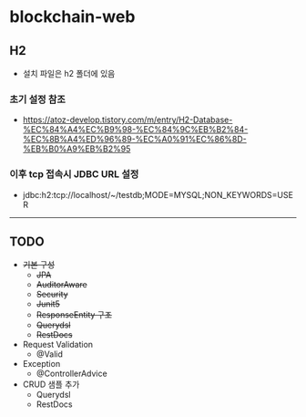 # blockchain-web
## H2
- 설치 파일은 h2 폴더에 있음

### 초기 설정 참조
- https://atoz-develop.tistory.com/m/entry/H2-Database-%EC%84%A4%EC%B9%98-%EC%84%9C%EB%B2%84-%EC%8B%A4%ED%96%89-%EC%A0%91%EC%86%8D-%EB%B0%A9%EB%B2%95

### 이후 tcp 접속시 JDBC URL 설정
- jdbc:h2:tcp://localhost/~/testdb;MODE=MYSQL;NON_KEYWORDS=USER

---
## TODO
- ~~기본 구성~~
  - ~~JPA~~
  - ~~AuditorAware~~
  - ~~Security~~
  - ~~Junit5~~
  - ~~ResponseEntity 구조~~
  - ~~Querydsl~~
  - ~~RestDocs~~
- Request Validation
  - @Valid
- Exception
  - @ControllerAdvice
- CRUD 샘플 추가
  - Querydsl
  - RestDocs
